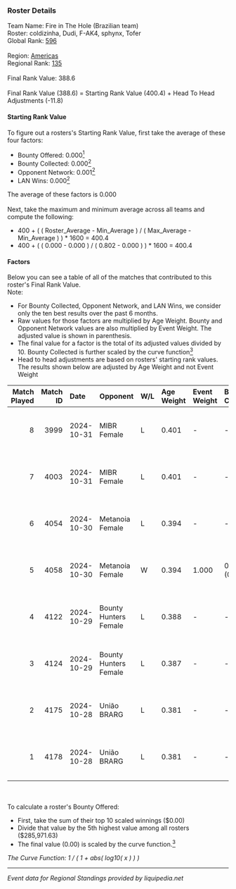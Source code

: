 ### Roster Details<br />
Team Name: Fire in The Hole (Brazilian team)<br />
Roster: coldizinha, Dudi, F-AK4, sphynx, Tofer<br />
Global Rank: [596](../../standings_global_2025_02_28.md)<br />
<br />
Region: [Americas]( ../../standings_americas_2025_02_28.md)<br />
Regional Rank: [135]( ../../standings_americas_2025_02_28.md)<br />
<br />
Final Rank Value:  388.6<br />
<br />
Final Rank Value (388.6) = Starting Rank Value (400.4) + Head To Head Adjustments (-11.8)<br />

#### Starting Rank Value<br />
To figure out a rosters's Starting Rank Value, first take the average of these four factors:<br />
- Bounty Offered: 0.000[<sup>1</sup>](#table2)
- Bounty Collected: 0.000[<sup>2</sup>](#table1)
- Opponent Network: 0.001[<sup>2</sup>](#table1)
- LAN Wins: 0.000[<sup>2</sup>](#table1)

The average of these factors is 0.000<br />
<br />
Next, take the maximum and minimum average across all teams and compute the following:<br />
- 400 + ( ( Roster_Average - Min_Average ) / ( Max_Average - Min_Average ) ) * 1600 = 400.4
- 400 + ( ( 0.000 - 0.000 ) / ( 0.802 - 0.000 ) ) * 1600 = 400.4


#### Factors<br />
Below you can see a table of all of the matches that contributed to this roster's Final Rank Value.<br />
Note:<br />

- For Bounty Collected, Opponent Network, and LAN Wins, we consider only the ten best results over the past 6 months.
- Raw values for those factors are multiplied by Age Weight. Bounty and Opponent Network values are also multiplied by Event Weight. The adjusted value is shown in parenthesis.
- The final value for a factor is the total of its adjusted values divided by 10. Bounty Collected is further scaled by the curve function[<sup>3</sup>](#curveFunction)
- Head to head adjustments are based on rosters' starting rank values. The results shown below are adjusted by Age Weight and not Event Weight
<span id="table1"></span><br />


| Match Played | Match ID | Date       | Opponent              | W/L | Age Weight | Event Weight | Bounty Collected | Opponent Network | LAN Wins  | H2H Adj. | Roster                                 |
| -: | -: | :- | :- | :- | :- | :- | :- | :- | :- | -: | :- |
|            8 |     3999 | 2024-10-31 | MIBR Female           | L   | 0.401      | -            | -                | -                | -         |    -1.05 | coldizinha, Dudi, F-AK4, sphynx, Tofer |
|            7 |     4003 | 2024-10-31 | MIBR Female           | L   | 0.401      | -            | -                | -                | -         |    -1.06 | coldizinha, Dudi, F-AK4, sphynx, Tofer |
|            6 |     4054 | 2024-10-30 | Metanoia Female       | L   | 0.394      | -            | -                | -                | -         |    -6.23 | coldizinha, Dudi, F-AK4, sphynx, Tofer |
|            5 |     4058 | 2024-10-30 | Metanoia Female       | W   | 0.394      | 1.000        | 0.000 (0.000)    | 0.020 (0.008)    | 0 (0.000) |     6.32 | coldizinha, Dudi, F-AK4, sphynx, Tofer |
|            4 |     4122 | 2024-10-29 | Bounty Hunters Female | L   | 0.388      | -            | -                | -                | -         |    -2.49 | coldizinha, Dudi, F-AK4, sphynx, Tofer |
|            3 |     4124 | 2024-10-29 | Bounty Hunters Female | L   | 0.387      | -            | -                | -                | -         |    -2.55 | coldizinha, Dudi, F-AK4, sphynx, Tofer |
|            2 |     4175 | 2024-10-28 | União BRARG           | L   | 0.381      | -            | -                | -                | -         |    -2.36 | coldizinha, Dudi, F-AK4, sphynx, Tofer |
|            1 |     4178 | 2024-10-28 | União BRARG           | L   | 0.381      | -            | -                | -                | -         |    -2.41 | coldizinha, Dudi, F-AK4, sphynx, Tofer |

<br />
<span id="table2"></span><br />
To calculate a roster's Bounty Offered:<br />

- First, take the sum of their top 10 scaled winnings ($0.00)
- Divide that value by the 5th highest value among all rosters ($285,971.63)
- The final value (0.00) is scaled by the curve function.[<sup>3</sup>](#curveFunction)

<span id="curveFunction"></span>_The Curve Function: 1 / ( 1 + abs( log10( x ) ) )_<br />

---
_Event data for Regional Standings provided by liquipedia.net_<br />
